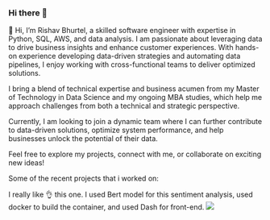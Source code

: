 ### Hi there 👋

<!--
**rishavbhurtel/rishavbhurtel** is a ✨ _special_ ✨ repository because its `README.md` (this file) appears on your GitHub profile.

Here are some ideas to get you started:

- 🔭 I’m currently working on Image Captioning project for my Masters project in Data Science.
- 🌱 I’m currently learning ...
- 👯 I’m looking to collaborate on ...
- 🤔 I’m looking for help with ...
- 💬 Ask me about ...
- 📫 How to reach me: ...
- 😄 Pronouns: ...
- ⚡ Fun fact: ...
-->
🔭 Hi, I’m Rishav Bhurtel, a skilled software engineer with expertise in Python, SQL, AWS, and data analysis. I am passionate about leveraging data to drive business insights and enhance customer experiences. With hands-on experience developing data-driven strategies and automating data pipelines, I enjoy working with cross-functional teams to deliver optimized solutions.

I bring a blend of technical expertise and business acumen from my Master of Technology in Data Science and my ongoing MBA studies, which help me approach challenges from both a technical and strategic perspective.

Currently, I am looking to join a dynamic team where I can further contribute to data-driven solutions, optimize system performance, and help businesses unlock the potential of their data.

Feel free to explore my projects, connect with me, or collaborate on exciting new ideas!

Some of the recent projects that i worked on:

I really like 👌 this one. I used Bert model for this sentiment analysis, used docker to build the container, and used Dash for front-end.
<img src="https://github.com/rishavbhurtel/rishavbhurtel/blob/main/My_Bert_App_Demo_720p_30fps_H264_128kbit_AAC_.gif" />
